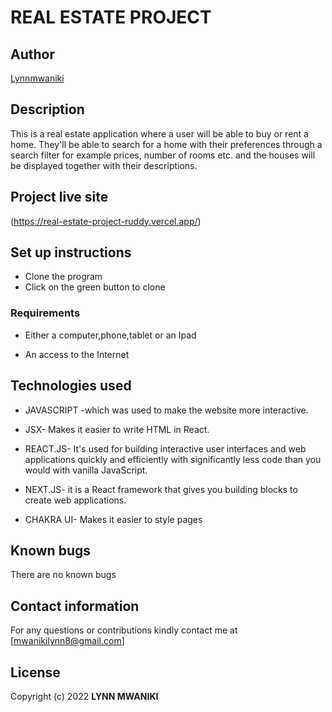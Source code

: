 # REAL ESTATE PROJECT
## Author
[Lynnmwaniki](https://github.com/Lynnmwaniki/real-estate-project)


## Description
This is a real estate application where a user will be able to buy or rent a home. They'll be able to search for a home with their preferences through a search filter for example prices, number of rooms etc. and the houses will be displayed together with their descriptions.

## Project live site
(https://real-estate-project-ruddy.vercel.app/)

## Set up instructions
* Clone the program
* Click on the green button to clone

### Requirements

* Either a computer,phone,tablet or an Ipad

* An access to the Internet

## Technologies used
* JAVASCRIPT -which was used to make the website more interactive.

* JSX- Makes it easier to write HTML in React.

* REACT.JS- It's used for building interactive user interfaces and web applications quickly and efficiently with significantly less code than you would with vanilla JavaScript.

* NEXT.JS- it is a React framework that gives you building blocks to create web applications.

* CHAKRA UI- Makes it easier to style pages


## Known bugs
There are no known bugs

## Contact information
For any questions or contributions kindly contact me at [mwanikilynn8@gmail.com]

## License
Copyright (c) 2022 **LYNN MWANIKI**